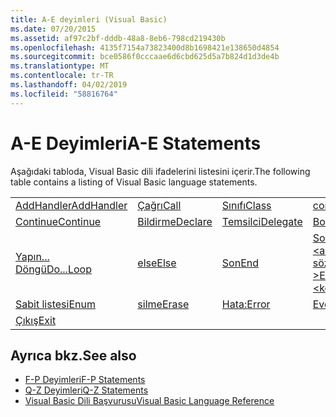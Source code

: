 ```yaml
---
title: A-E deyimleri (Visual Basic)
ms.date: 07/20/2015
ms.assetid: af97c2bf-dddb-48a8-8eb6-798cd219430b
ms.openlocfilehash: 4135f7154a73823400d8b1698421e138650d4854
ms.sourcegitcommit: bce0586f0cccaae6d6cbd625d5a7b824d1d3de4b
ms.translationtype: MT
ms.contentlocale: tr-TR
ms.lasthandoff: 04/02/2019
ms.locfileid: "58816764"
---
```

# <a name="a-e-statements"></a><span data-ttu-id="1ff43-102">A-E Deyimleri</span><span class="sxs-lookup"><span data-stu-id="1ff43-102">A-E Statements</span></span>
<span data-ttu-id="1ff43-103">Aşağıdaki tabloda, Visual Basic dili ifadelerini listesini içerir.</span><span class="sxs-lookup"><span data-stu-id="1ff43-103">The following table contains a listing of Visual Basic language statements.</span></span>  
  
|||||  
|---|---|---|---|  
|[<span data-ttu-id="1ff43-104">AddHandler</span><span class="sxs-lookup"><span data-stu-id="1ff43-104">AddHandler</span></span>](../../../visual-basic/language-reference/statements/addhandler-statement.md)|[<span data-ttu-id="1ff43-105">Çağrı</span><span class="sxs-lookup"><span data-stu-id="1ff43-105">Call</span></span>](../../../visual-basic/language-reference/statements/call-statement.md)|[<span data-ttu-id="1ff43-106">Sınıfı</span><span class="sxs-lookup"><span data-stu-id="1ff43-106">Class</span></span>](../../../visual-basic/language-reference/statements/class-statement.md)|[<span data-ttu-id="1ff43-107">const</span><span class="sxs-lookup"><span data-stu-id="1ff43-107">Const</span></span>](../../../visual-basic/language-reference/statements/const-statement.md)|  
|[<span data-ttu-id="1ff43-108">Continue</span><span class="sxs-lookup"><span data-stu-id="1ff43-108">Continue</span></span>](../../../visual-basic/language-reference/statements/continue-statement.md)|[<span data-ttu-id="1ff43-109">Bildirme</span><span class="sxs-lookup"><span data-stu-id="1ff43-109">Declare</span></span>](../../../visual-basic/language-reference/statements/declare-statement.md)|[<span data-ttu-id="1ff43-110">Temsilci</span><span class="sxs-lookup"><span data-stu-id="1ff43-110">Delegate</span></span>](../../../visual-basic/language-reference/statements/delegate-statement.md)|[<span data-ttu-id="1ff43-111">Boyutu</span><span class="sxs-lookup"><span data-stu-id="1ff43-111">Dim</span></span>](../../../visual-basic/language-reference/statements/dim-statement.md)|  
|[<span data-ttu-id="1ff43-112">Yapın... Döngü</span><span class="sxs-lookup"><span data-stu-id="1ff43-112">Do...Loop</span></span>](../../../visual-basic/language-reference/statements/do-loop-statement.md)|[<span data-ttu-id="1ff43-113">else</span><span class="sxs-lookup"><span data-stu-id="1ff43-113">Else</span></span>](../../../visual-basic/language-reference/statements/else-statement.md)|[<span data-ttu-id="1ff43-114">Son</span><span class="sxs-lookup"><span data-stu-id="1ff43-114">End</span></span>](../../../visual-basic/language-reference/statements/end-statement.md)|[<span data-ttu-id="1ff43-115">Son \<anahtar sözcüğü ></span><span class="sxs-lookup"><span data-stu-id="1ff43-115">End \<keyword></span></span>](../../../visual-basic/language-reference/statements/end-keyword-statement.md)|  
|[<span data-ttu-id="1ff43-116">Sabit listesi</span><span class="sxs-lookup"><span data-stu-id="1ff43-116">Enum</span></span>](../../../visual-basic/language-reference/statements/enum-statement.md)|[<span data-ttu-id="1ff43-117">silme</span><span class="sxs-lookup"><span data-stu-id="1ff43-117">Erase</span></span>](../../../visual-basic/language-reference/statements/erase-statement.md)|[<span data-ttu-id="1ff43-118">Hata:</span><span class="sxs-lookup"><span data-stu-id="1ff43-118">Error</span></span>](../../../visual-basic/language-reference/statements/error-statement.md)|[<span data-ttu-id="1ff43-119">Event</span><span class="sxs-lookup"><span data-stu-id="1ff43-119">Event</span></span>](../../../visual-basic/language-reference/statements/event-statement.md)|  
|[<span data-ttu-id="1ff43-120">Çıkış</span><span class="sxs-lookup"><span data-stu-id="1ff43-120">Exit</span></span>](../../../visual-basic/language-reference/statements/exit-statement.md)||||  
  
## <a name="see-also"></a><span data-ttu-id="1ff43-121">Ayrıca bkz.</span><span class="sxs-lookup"><span data-stu-id="1ff43-121">See also</span></span>

- [<span data-ttu-id="1ff43-122">F-P Deyimleri</span><span class="sxs-lookup"><span data-stu-id="1ff43-122">F-P Statements</span></span>](../../../visual-basic/language-reference/statements/f-p-statements.md)
- [<span data-ttu-id="1ff43-123">Q-Z Deyimleri</span><span class="sxs-lookup"><span data-stu-id="1ff43-123">Q-Z Statements</span></span>](../../../visual-basic/language-reference/statements/q-z-statements.md)
- [<span data-ttu-id="1ff43-124">Visual Basic Dili Başvurusu</span><span class="sxs-lookup"><span data-stu-id="1ff43-124">Visual Basic Language Reference</span></span>](../../../visual-basic/language-reference/index.md)
